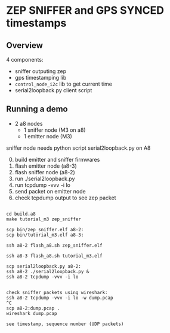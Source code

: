 ZEP SNIFFER and GPS SYNCED timestamps
=====================================


Overview
--------

4 components:
- sniffer outputing zep
- gps timestamping lib
- `control_node_i2c` lib to get current time
- serial2loopback.py client script

Running a demo
--------------

- 2 a8 nodes
  - 1 sniffer node (M3 on a8)
  - 1 emitter node (M3)

sniffer node needs python script serial2loopback.py on A8

0. build emitter and sniffer firmwares
1. flash emitter node (a8-3)
2. flash sniffer node (a8-2)
3. run ./serial2loopback.py
4. run tcpdump -vvv -i lo
5. send packet on emitter node
6. check tcpdump output to see zep packet
```

cd build.a8
make tutorial_m3 zep_sniffer

scp bin/zep_sniffer.elf a8-2:
scp bin/tutorial_m3.elf a8-3:

ssh a8-2 flash_a8.sh zep_sniffer.elf

ssh a8-3 flash_a8.sh tutorial_m3.elf

scp serial2loopback.py a8-2:
ssh a8-2 ./serial2loopback.py &
ssh a8-2 tcpdump -vvv -i lo


check sniffer packets using wireshark:
ssh a8-2 tcpdump -vvv -i lo -w dump.pcap
^C
scp a8-2:dump.pcap .
wireshark dump.pcap

see timestamp, sequence number (UDP packets)
```

